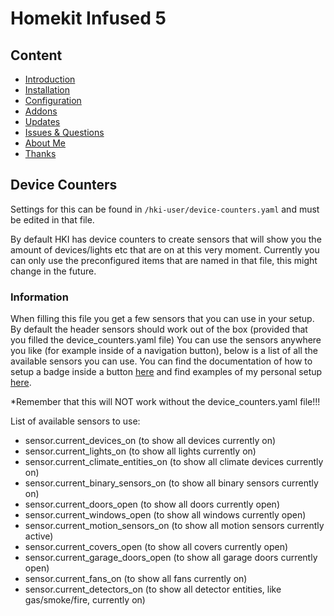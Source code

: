 # Homekit Infused 5

## Content
- [Introduction](../index.md)
- [Installation](../installation.md)
- [Configuration](../configuration.md)
- [Addons](../addons.md)
- [Updates](../updates.md)
- [Issues & Questions](../issues.md)
- [About Me](../about.md)
- [Thanks](../thanks.md)

## Device Counters

Settings for this can be found in `/hki-user/device-counters.yaml` and must be edited in that file.

By default HKI has device counters to create sensors that will show you the amount of devices/lights etc that are on at this very moment. Currently you can only use the preconfigured items that are named in that file, this might change in the future.

### Information
When filling this file you get a few sensors that you can use in your setup. By default the header sensors should work out of the box (provided that you filled the device_counters.yaml file)
You can use the sensors anywhere you like (for example inside of a navigation button), below is a list of all the available sensors you can use. You can find the documentation of how to setup a badge inside a button [here](https://github.com/jimz011/homekit-infused/blob/master/docs/addons/button-navigation.md) and find examples of my personal setup [here](https://github.com/jimz011/homekit-infused/blob/personal/homekit-infused/user/views/menu/menu-card.yaml).

*Remember that this will NOT work without the device_counters.yaml file!!!

List of available sensors to use:
- sensor.current_devices_on (to show all devices currently on)
- sensor.current_lights_on (to show all lights currently on)
- sensor.current_climate_entities_on (to show all climate devices currently on)
- sensor.current_binary_sensors_on (to show all binary sensors currently on)
- sensor.current_doors_open (to show all doors currently open)
- sensor.current_windows_open (to show all windows currently open)
- sensor.current_motion_sensors_on (to show all motion sensors currently active)
- sensor.current_covers_open (to show all covers currently open)
- sensor.current_garage_doors_open (to show all garage doors currently open)
- sensor.current_fans_on (to show all fans currently on)
- sensor.current_detectors_on (to show all detector entities, like gas/smoke/fire, currently on)
